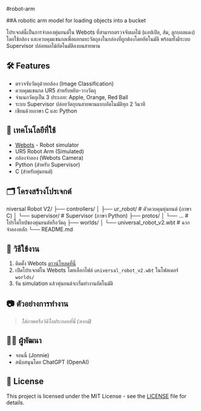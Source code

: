 #robot-arm

##A robotic arm model for loading objects into a bucket

โปรเจกต์นี้เป็นการจำลองหุ่นยนต์ใน Webots ที่สามารถตรวจจับผลไม้ (แอปเปิล, ส้ม, ลูกบอลแดง) โดยใช้กล้อง และควบคุมแขนกลเพื่อแยกแยะวัตถุลงในกล่องที่ถูกต้องโดยอัตโนมัติ พร้อมทั้งมีระบบ Supervisor ปล่อยผลไม้อัตโนมัติลงบนสายพาน

## 🛠 Features

- ตรวจจับวัตถุด้วยกล้อง (Image Classification)
- ควบคุมแขนกล UR5 สำหรับหยิบ-วางวัตถุ
- จำแนกวัตถุเป็น 3 ประเภท: Apple, Orange, Red Ball
- ระบบ Supervisor ปล่อยวัตถุบนสายพานแบบอัตโนมัติทุก 2 วินาที
- เขียนด้วยภาษา C และ Python

## 🧰 เทคโนโลยีที่ใช้

- [Webots](https://cyberbotics.com/) - Robot simulator
- UR5 Robot Arm (Simulated)
- กล้องจำลอง (Webots Camera)
- Python (สำหรับ Supervisor)
- C (สำหรับหุ่นยนต์)

## 🗂 โครงสร้างโปรเจกต์
niversal Robot V2/
├── controllers/
│ ├── ur_robot/ # ตัวควบคุมหุ่นยนต์ (ภาษา C)
│ └── supervisor/ # Supervisor (ภาษา Python)
├── protos/
│ └── ... # โปรโตไทป์ของหุ่นยนต์หรือวัตถุ
├── worlds/
│ └── universal_robot_v2.wbt # ฉากจำลองหลัก
└── README.md

## 🚀 วิธีใช้งาน

1. ติดตั้ง Webots [ดาวน์โหลดที่นี่](https://cyberbotics.com/#download)
2. เปิดโปรเจกต์ใน Webots โดยเลือกไฟล์ `universal_robot_v2.wbt` ในโฟลเดอร์ `worlds/`
3. รัน simulation แล้วหุ่นยนต์จะเริ่มทำงานอัตโนมัติ

## 📷 ตัวอย่างการทำงาน

> *ใส่ภาพหรือวิดีโอประกอบที่นี่ (หากมี)*

## 🙋‍♂️ ผู้พัฒนา

- จอนนี่ (Jonnie)
- สนับสนุนโดย ChatGPT (OpenAI)

## 📄 License

This project is licensed under the MIT License - see the [LICENSE](LICENSE) file for details.
